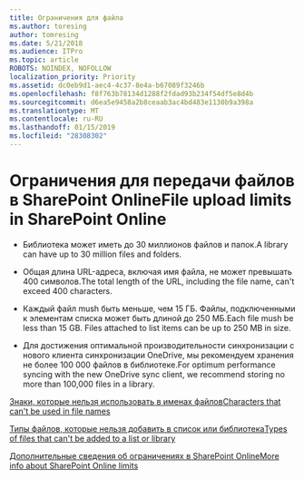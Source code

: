 ```yaml
---
title: Ограничения для файла
ms.author: toresing
author: tomresing
ms.date: 5/21/2018
ms.audience: ITPro
ms.topic: article
ROBOTS: NOINDEX, NOFOLLOW
localization_priority: Priority
ms.assetid: dc0eb9d1-aec4-4c37-8e4a-b67089f3246b
ms.openlocfilehash: f8f763b78134d1288f2fdad93b234f54df5e8d4b
ms.sourcegitcommit: d6ea5e9458a2b8ceaab3ac4bd483e1130b9a398a
ms.translationtype: MT
ms.contentlocale: ru-RU
ms.lasthandoff: 01/15/2019
ms.locfileid: "28308302"
---
```

# <a name="file-upload-limits-in-sharepoint-online"></a><span data-ttu-id="b4aeb-102">Ограничения для передачи файлов в SharePoint Online</span><span class="sxs-lookup"><span data-stu-id="b4aeb-102">File upload limits in SharePoint Online</span></span>

- <span data-ttu-id="b4aeb-103">Библиотека может иметь до 30 миллионов файлов и папок.</span><span class="sxs-lookup"><span data-stu-id="b4aeb-103">A library can have up to 30 million files and folders.</span></span>
    
- <span data-ttu-id="b4aeb-104">Общая длина URL-адреса, включая имя файла, не может превышать 400 символов.</span><span class="sxs-lookup"><span data-stu-id="b4aeb-104">The total length of the URL, including the file name, can't exceed 400 characters.</span></span>
    
- <span data-ttu-id="b4aeb-p101">Каждый файл mush быть меньше, чем 15 ГБ. Файлы, подключенными к элементам списка может быть длиной до 250 МБ.</span><span class="sxs-lookup"><span data-stu-id="b4aeb-p101">Each file mush be less than 15 GB. Files attached to list items can be up to 250 MB in size.</span></span>
    
- <span data-ttu-id="b4aeb-107">Для достижения оптимальной производительности синхронизации с нового клиента синхронизации OneDrive, мы рекомендуем хранения не более 100 000 файлов в библиотеке.</span><span class="sxs-lookup"><span data-stu-id="b4aeb-107">For optimum performance syncing with the new OneDrive sync client, we recommend storing no more than 100,000 files in a library.</span></span> 
    
[<span data-ttu-id="b4aeb-108">Знаки, которые нельзя использовать в именах файлов</span><span class="sxs-lookup"><span data-stu-id="b4aeb-108">Characters that can't be used in file names</span></span>](https://go.microsoft.com/fwlink/?linkid=866430)
  
[<span data-ttu-id="b4aeb-109">Типы файлов, которые нельзя добавить в список или библиотека</span><span class="sxs-lookup"><span data-stu-id="b4aeb-109">Types of files that can't be added to a list or library</span></span>](https://go.microsoft.com/fwlink/?linkid=273757)
  
[<span data-ttu-id="b4aeb-110">Дополнительные сведения об ограничениях в SharePoint Online</span><span class="sxs-lookup"><span data-stu-id="b4aeb-110">More info about SharePoint Online limits</span></span>](https://go.microsoft.com/fwlink/?linkid=271273)
  

